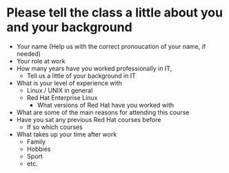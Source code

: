 # Please tell the class a little about you and your background

- Your name (Help us with the correct pronoucation of your name, if needed)
- Your role at work
- How many years have you worked professionally in IT,
  - Tell us a little of your background in IT
- What is your level of experience with
  - Linux / UNIX in general
  - Red Hat Enterprise Linux
    - What versions of Red Hat have you worked with
- What are some of the main reasons for attending this course
- Have you sat any previous Red Hat courses before
  - If so which courses
- What takes up your time after work
  - Family
  - Hobbies
  - Sport
  - etc.

